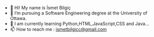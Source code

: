 - 👋 Hi! My name is İsmet Bilgiç
- 👀 I’m pursuing a Software Engineering degree at the University of Ottawa.
- 🌱 I am currently learning Python,HTML,JavaScript,CSS and Java...
- 📫 How to reach me : ismetbilgicc@gmail.com 
